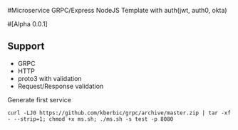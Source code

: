 #Microservice GRPC/Express NodeJS Template with auth(jwt, auth0, okta) 

#[Alpha 0.0.1] 

## Support
- GRPC
- HTTP
- proto3 with validation 
- Request/Response validation

Generate first service

    curl -LJ0 https://github.com/kberbic/grpc/archive/master.zip | tar -xf - --strip=1; chmod +x ms.sh; ./ms.sh -s test -p 8080